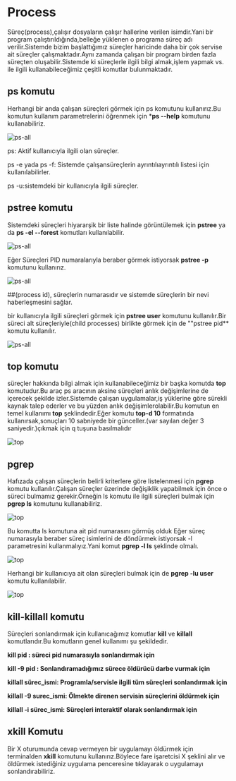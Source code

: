 # Process

Süreç(process),çalışır dosyaların çalışır hallerine verilen isimdir.Yani bir program çalıştırıldığında,belleğe yüklenen o programa süreç adı verilir.Sistemde bizim başlattığımız süreçler haricinde daha bir çok servise ait süreçler çalışmaktadır.Aynı zamanda çalışan bir program birden fazla süreçten oluşabilir.Sistemde ki süreçlerle ilgili bilgi almak,işlem yapmak vs. ile ilgili kullanabileceğimiz çeşitli komutlar bulunmaktadır.

## ps komutu

Herhangi bir anda çalışan süreçleri görmek için ps komutunu kullanırız.Bu komutun kullanım parametrelerini öğrenmek için ***ps --help** komutunu kullanabiliriz.

![ps-all](https://raw.githubusercontent.com/cagatayceyhan/terminal_Img/main/ps%20-all.PNG)

ps: Aktif kullanıcıyla ilgili olan süreçler.

ps -e yada ps -f: Sistemde çalışansüreçlerin ayrıntılıayrıntılı listesi için kullanılabilirler.

ps -u:sistemdeki bir kullanıcıyla ilgili süreçler.

## pstree komutu

Sistemdeki süreçleri hiyararşik bir liste halinde görüntülemek için **pstree** ya da **ps -el --forest** komutları kullanılabilir.

![ps-all](https://raw.githubusercontent.com/cagatayceyhan/terminal_Img/main/pstree.PNG)

Eğer Süreçleri PID numaralarıyla beraber görmek istiyorsak **pstree -p** komutunu kullanırız.

![ps-all](https://raw.githubusercontent.com/cagatayceyhan/terminal_Img/main/pstree-p.PNG)

##(process id), süreçlerin numarasıdır ve sistemde süreçlerin bir nevi haberleşmesini sağlar.

bir kullanıcıyla ilgili süreçleri görmek için  **pstree user** komutunu kullanılır.Bir süreci alt süreçleriyle(child processes) birlikte görmek için de ""pstree pid** komutu kullanılır.

![ps-all](https://raw.githubusercontent.com/cagatayceyhan/terminal_Img/main/pstreepid.PNG)

## top komutu

süreçler hakkında bilgi almak için kullanabileceğimiz bir başka komutda **top** komutudur.Bu araç ps aracının aksine süreçleri anlık değişimlerine de içerecek şekilde izler.Sistemde çalışan uygulamalar,iş yüklerine göre sürekli kaynak talep ederler ve bu yüzden anlık değişimlerolabilir.Bu komutun en temel kullanımı **top** şeklindedir.Eğer komutu **top-d 10** formatında kullanırsak,sonuçları 10 sabniyede bir günceller.(var sayılan değer 3 saniyedir.)çıkmak için q tuşuna basılmalıdır

![top](https://raw.githubusercontent.com/cagatayceyhan/terminal_Img/main/top.PNG)

## pgrep

Hafızada çalışan süreçlerin belirli kriterlere göre listelenmesi için **pgrep** komutu kullanılır.Çalışan süreçler üzerinde değişiklik yapabilmek için önce o süreci bulmamız gerekir.Örneğin ls komutu ile ilgili süreçleri bulmak için **pgrep ls** komutunu kullanabiliriz.

![top](https://raw.githubusercontent.com/cagatayceyhan/terminal_Img/main/pgrep.PNG)

Bu komutta ls  komutuna ait pid numarasını görmüş olduk Eğer süreç numarasıyla beraber süreç isimlerini de döndürmek istiyorsak -l parametresini kullanmalıyız.Yani komut **pgrep -l ls** şeklinde olmalı.

![top](https://raw.githubusercontent.com/cagatayceyhan/terminal_Img/main/pgrep-l.PNG)


Herhangi bir kullanıcıya ait olan süreçleri bulmak için de **pgrep -lu user** komutu kullanılabilir.


![top](https://raw.githubusercontent.com/cagatayceyhan/terminal_Img/main/-lu.PNG)


## kill-killall komutu

Süreçleri sonlandırmak için kullanıcağımız komutlar **kill** ve **killall** komutlarıdır.Bu komutların genel kullanımı şu şekildedir.

**kill pid : süreci pid numarasıyla sonlandırmak için**

**kill -9 pid : Sonlandıramadığımız sürece öldürücü darbe vurmak için**

**killall sürec_ismi: Programla/servisle ilgili tüm süreçleri sonlandırmak için**

**killall -9 surec_ismi: Ölmekte direnen servisin süreçlerini öldürmek için**

**killall -i sürec_ismi: Süreçleri interaktif olarak sonlandırmak için**

## xkill Komutu

Bir X oturumunda cevap vermeyen bir uygulamayı öldürmek için terminalden **xkill** komutunu kullanırız.Böylece fare işaretcisi X şeklini alır ve öldürmek istediğiniz uygulama penceresine tıklayarak o uygulamayı sonlandırabiliriz.
